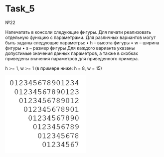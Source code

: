 # Task_5

№22

Напечатать в консоли следующие фигуры.
Для печати реализовать отдельную функцию с параметрами.
Для различных вариантов могут быть заданы следующие параметры:
•	h – высота фигуры
•	w – ширина фигуры
•	s – размер фигуры
Для каждого варианта указаны допустимые значения данных параметров, 
а также в скобках приведены значения параметров для приведенного примера.

h >= 1, w >= 1 (в примере ниже: h = 8, w = 15)

![alt text](https://github.com/YaroslavBerezin/Task_5/blob/master/1.png?raw=true)
